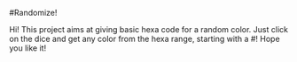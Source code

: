 #Randomize!

Hi! This project aims at giving basic hexa code for a random color. Just click on the dice and get any color from the hexa range, starting with a #! Hope you like it!
